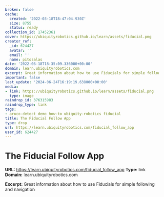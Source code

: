 ```yaml
---
broken: false
cache:
  created: '2022-03-18T18:47:04.930Z'
  size: 8755
  status: ready
collection_id: 17452361
cover: https://ubiquityrobotics.github.io/learn/assets/fiducial.png
creator_ref:
  _id: 624427
  avatar: ''
  email: ''
  name: pitosalas
date: '2022-03-18T18:35:09.336000+00:00'
domain: learn.ubiquityrobotics.com
excerpt: Great information about how to use Fiducials for simple following and navigation
important: false
last_update: '2024-06-24T16:19:19.638000+00:00'
media:
- link: https://ubiquityrobotics.github.io/learn/assets/fiducial.png
  type: image
raindrop_id: 376315983
raindrop_type: link
tags:
- aruco-detect demo how-to ubiquity-robotics fiducial
title: The Fiducial Follow App
type: drop
url: https://learn.ubiquityrobotics.com/fiducial_follow_app
user_id: 624427
---
```


# The Fiducial Follow App

**URL:** https://learn.ubiquityrobotics.com/fiducial_follow_app
**Type:** link
**Domain:** learn.ubiquityrobotics.com

**Excerpt:** Great information about how to use Fiducials for simple following and navigation
